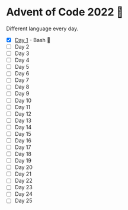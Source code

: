 # Advent of Code 2022 🎅

Different language every day.

- [x] [Day 1](./day1) - Bash 🐚
- [ ] Day 2
- [ ] Day 3
- [ ] Day 4
- [ ] Day 5
- [ ] Day 6
- [ ] Day 7
- [ ] Day 8
- [ ] Day 9
- [ ] Day 10
- [ ] Day 11
- [ ] Day 12
- [ ] Day 13
- [ ] Day 14
- [ ] Day 15
- [ ] Day 16
- [ ] Day 17
- [ ] Day 18
- [ ] Day 19
- [ ] Day 20
- [ ] Day 21
- [ ] Day 22
- [ ] Day 23
- [ ] Day 24
- [ ] Day 25

<!--
Languages to choose from...

Python
Erlang
Julia
R
OCaml
ReScript
PureScript
Haskell
Elm
Nix
Go
Rust
Elixir
Lua
TypeScript (deno)
Dart
Idris
Racket
F#
-->